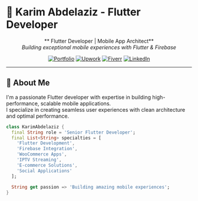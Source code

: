 # 👋 Karim Abdelaziz - Flutter Developer

<div align="center">

** Flutter Developer | Mobile App Architect**  
*Building exceptional mobile experiences with Flutter & Firebase*

[![Portfolio](https://img.shields.io/badge/🌐_Portfolio-karimabdelaziz.dev-blue)](https://karimabdelaziz.dev)
[![Upwork](https://img.shields.io/badge/💼_Upwork-Profile-green)](https://www.upwork.com/freelancers/karimabdelaziz)
[![Fiverr](https://img.shields.io/badge/🎯_Fiverr-Profile-orange)](https://www.fiverr.com/karimabdelaziz0)
[![LinkedIn](https://img.shields.io/badge/📱_LinkedIn-Connect-blue)](https://www.linkedin.com/in/karimabdelaziz)

</div>

---

## 🚀 About Me

I'm a passionate Flutter developer with expertise in building high-performance, scalable mobile applications.  
I specialize in creating seamless user experiences with clean architecture and optimal performance.

```dart
class KarimAbdelaziz {
  final String role = 'Senior Flutter Developer';
  final List<String> specialties = [
    'Flutter Development',
    'Firebase Integration',
    'WooCommerce Apps',
    'IPTV Streaming',
    'E-commerce Solutions',
    'Social Applications'
  ];
  
  String get passion => 'Building amazing mobile experiences';
}

